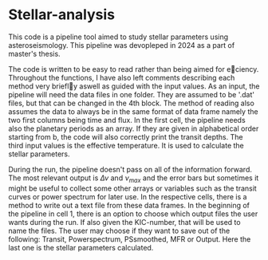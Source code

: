 # Stellar-analysis
This code is a pipeline tool aimed to study stellar parameters using asteroseismology. This pipeline was devopleped in 2024 as a part of master's thesis. 

The code is written to be easy to read rather than being aimed for eciency. Throughout the functions, I have also left comments describing each method very briefly aswell as guided with the input values.
As an input, the pipeline will need the data files in one folder. They are assumed to be '.dat' files, but that can be changed in the 4th block. The method of reading also assumes the data to always be in the same format of data frame namely the two first columns being time and flux. In the first cell, the pipeline needs also the planetary periods as an array. If they are given in alphabetical order starting from b, the code will also correctly print the transit depths. The third input values is the effective temperature. It is used to calculate the stellar parameters.

During the run, the pipeline doesn't pass on all of the information forward. The most relevant output is $\Delta \nu$ and $\nu_{max}$ and the error bars but sometimes it might be useful to collect some other arrays or variables such as the transit curves or power spectrum for later use. In the respective cells, there is a method to write out a text file from these data frames. In the beginning of the pipeline in cell 1, there is an option to choose which output files the user wants during the run. If also given the KIC-number, that will be used to name the files. The user may choose if they want to save out of the following: Transit, Powerspectrum, PSsmoothed, MFR or Output. Here the last one is the stellar parameters calculated.

